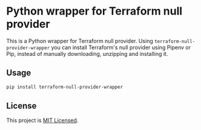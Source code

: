 # Python wrapper for Terraform null provider

This is a Python wrapper for Terraform null provider. Using `terraform-null-provider-wrapper` you can install Terraform's null provider using Pipenv or Pip, instead of manually downloading, unzipping and installing it.

## Usage

```sh
pip install terraform-null-provider-wrapper

```

## License

This project is [MIT Licensed](LICENSE).
